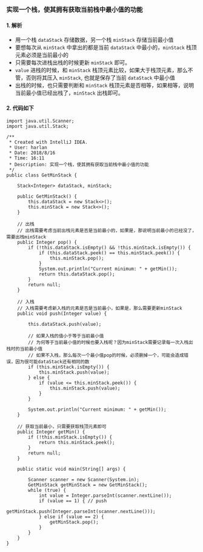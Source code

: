### 实现一个栈，使其拥有获取当前栈中最小值的功能
#### 1. 解析

- 用一个栈 ```dataStack``` 存储数据，另一个栈 ```minStack``` 存储当前最小值
- 要想每次从 ```minStack``` 中拿出的都是当前 ```dataStack``` 中最小的，```minStack``` 栈顶元素必须是当前最小的
- 只需要每次进栈出栈的时候更新 ```minStack``` 即可。
- ```value``` 进栈的时候，和 ```minStack``` 栈顶元素比较，如果大于栈顶元素，那么不管，否则将其压入 ```minStack```, 也就是保存了当前 ```dataStack``` 中最小值
- 出栈的时候，也只需要判断和 ```minStack``` 栈顶元素是否相等，如果相等，说明当前最小值已经出栈了，```minStack``` 出栈即可。

#### 2. 代码如下

```
import java.util.Scanner;
import java.util.Stack;

/**
 * Created with IntelliJ IDEA.
 * User: harlan
 * Date: 2018/8/16
 * Time: 16:11
 * Description: 实现一个栈，使其拥有获取当前栈中最小值的功能
 */
public class GetMinStack {

    Stack<Integer> dataStack, minStack;

    public GetMinStack() {
        this.dataStack = new Stack<>();
        this.minStack = new Stack<>();
    }

    // 出栈
    // 出栈需要考虑当前出栈元素是否是当前最小的，如果是，那说明当前最小的已经没了，需要出栈minStack
    public Integer pop() {
        if (!this.dataStack.isEmpty() && !this.minStack.isEmpty()) {
            if (this.dataStack.peek() == this.minStack.peek()) {
                this.minStack.pop();
            }
            System.out.println("Current minimum: " + getMin());
            return this.dataStack.pop();
        }
        return null;
    }

    // 入栈
    // 入栈需要考虑新入栈的元素是否是当前最小，如果是，那么需要更新minStack
    public void push(Integer value) {

        this.dataStack.push(value);

        // 如果入栈的值小于等于当前最小值
        // 为何等于当前最小值的时候也要入栈呢？因为minStack需要记录每一次入栈出栈时的当前最小值
        // 如果不入栈，那么每次一个最小值pop的时候，必须删掉一个，可能会造成错误，因为很可能dataStack还有相同的数
        if (this.minStack.isEmpty()) {
            this.minStack.push(value);
        } else {
            if (value <= this.minStack.peek()) {
                this.minStack.push(value);
            }
        }

        System.out.println("Current minimum: " + getMin());
    }

    // 获取当前最小，只需要获取栈顶元素即可
    public Integer getMin() {
        if (!this.minStack.isEmpty()) {
            return this.minStack.peek();
        }
        return null;
    }

    public static void main(String[] args) {

        Scanner scanner = new Scanner(System.in);
        GetMinStack getMinStack = new GetMinStack();
        while (true) {
            int value = Integer.parseInt(scanner.nextLine());
            if (value == 1) { // push
                getMinStack.push(Integer.parseInt(scanner.nextLine()));
            } else if (value == 2) {
                getMinStack.pop();
            }
        }
    }
}
```